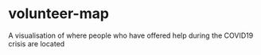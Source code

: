 # volunteer-map

A visualisation of where people who have offered help during the COVID19 crisis are located
